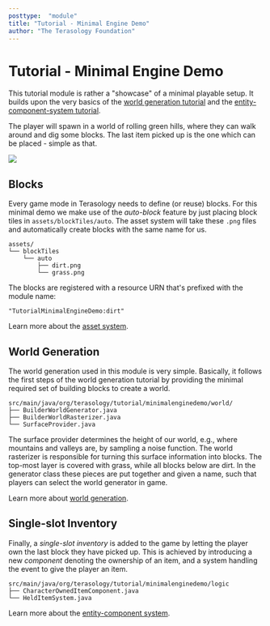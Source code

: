 ```yaml
---
posttype:  "module"  
title: "Tutorial - Minimal Engine Demo"
author: "The Terasology Foundation"
---
```

# Tutorial - Minimal Engine Demo

This tutorial module is rather a "showcase" of a minimal playable setup.
It builds upon the very basics of the [world generation tutorial](https://github.com/Terasology/TutorialWorldGeneration) and the [entity-component-system tutorial](https://github.com/Terasology/TutorialEntitySystem).

The player will spawn in a world of rolling green hills, where they can walk around and dig some blocks.
The last item picked up is the one which can be placed - simple as that.

![](screenshot.png)

## Blocks

Every game mode in Terasology needs to define (or reuse) blocks.
For this minimal demo we make use of the _auto-block_ feature by just placing block tiles in `assets/blockTiles/auto`.
The asset system will take these `.png` files and automatically create blocks with the same name for us.

```
assets/
└── blockTiles
    └── auto
        ├── dirt.png
        └── grass.png
```

The blocks are registered with a resource URN that's prefixed with the module name:

```
"TutorialMinimalEngineDemo:dirt"
```

Learn more about the [asset system](https://github.com/Terasology/TutorialAssetSystem/wiki).

## World Generation

The world generation used in this module is very simple.
Basically, it follows the first steps of the world generation tutorial by providing the minimal required set of building blocks to create a world.

```
src/main/java/org/terasology/tutorial/minimalenginedemo/world/
├── BuilderWorldGenerator.java
├── BuilderWorldRasterizer.java
└── SurfaceProvider.java
```

The surface provider determines the height of our world, e.g., where mountains and valleys are, by sampling a noise function.
The world rasterizer is responsible for turning this surface information into blocks.
The top-most layer is covered with grass, while all blocks below are dirt.
In the generator class these pieces are put together and given a name, such that players can select the world generator in game.

Learn more about [world generation](https://github.com/Terasology/TutorialWorldGeneration/wiki).

## Single-slot Inventory

Finally, a _single-slot inventory_ is added to the game by letting the player own the last block they have picked up.
This is achieved by introducing a new _component_ denoting the ownership of an item, and a system handling the event to give the player an item.

```
src/main/java/org/terasology/tutorial/minimalenginedemo/logic
├── CharacterOwnedItemComponent.java
└── HeldItemSystem.java
```

Learn more about the [entity-component system](https://github.com/Terasology/TutorialEntitySystem/wiki).
